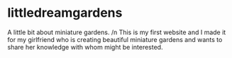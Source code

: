 # littledreamgardens
A little bit about miniature gardens. /n
This is my first website and I made it for my girlfriend who is creating beautiful miniature gardens and wants to share her knowledge with whom might be interested.
